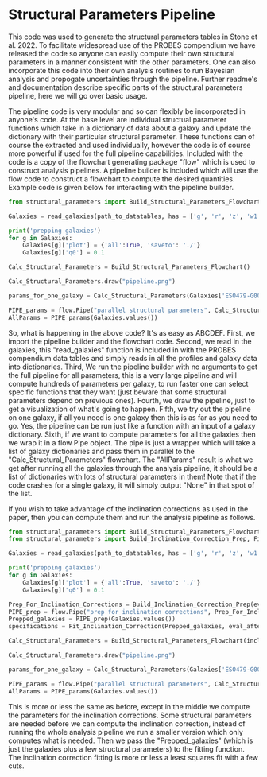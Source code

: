 # Structural Parameters Pipeline

This code was used to generate the structural parameters tables in
Stone et al. 2022. To facilitate widespread use of the PROBES
compendium we have released the code so anyone can easily compute
their own structural parameters in a manner consistent with the other
parameters. One can also incorporate this code into their own analysis
routines to run Bayesian analysis and propogate uncertainties through
the pipeline. Further readme's and documentation describe specific
parts of the structural parameters pipeline, here we will go over
basic usage.

The pipeline code is very modular and so can flexibly be incorporated
in anyone's code. At the base level are individual structual parameter
functions which take in a dictionary of data about a galaxy and update
the dictionary with their particular structural parameter. These
functions can of course the extracted and used individually, however
the code is of course more powerful if used for the full pipeline
capabilities. Included with the code is a copy of the flowchart
generating package "flow" which is used to construct analysis
pipelines. A pipeline builder is included which will use the flow code
to construct a flowchart to compute the desired quantities. Example
code is given below for interacting with the pipeline builder.

```python
from structural_parameters import Build_Structural_Parameters_Flowchart, flow

Galaxies = read_galaxies(path_to_datatables, has = ['g', 'r', 'z', 'w1', 'w2'])

print('prepping galaxies')
for g in Galaxies:
    Galaxies[g]['plot'] = {'all':True, 'saveto': './'}
    Galaxies[g]['q0'] = 0.1

Calc_Structural_Parameters = Build_Structural_Parameters_Flowchart()

Calc_Structural_Parameters.draw("pipeline.png")

params_for_one_galaxy = Calc_Structural_Parameters(Galaxies['ESO479-G001'])

PIPE_params = flow.Pipe("parallel structural parameters", Calc_Structural_Parameters, safe_mode = True)
AllParams = PIPE_params(Galaxies.values())
```

So, what is happening in the above code? It's as easy as
ABCDEF. First, we import the pipeline builder and the flowchart
code. Second, we read in the galaxies, this "read_galaxies" function
is included in with the PROBES compendium data tables and simply reads
in all the profiles and galaxy data into dictionaries. Third, We run
the pipeline builder with no arguments to get the full pipeline for
all parameters, this is a very large pipeline and will compute
hundreds of parameters per galaxy, to run faster one can select
specific functions that they want (just beware that some structural
parameters depend on previous ones). Fourth, we draw the pipeline,
just to get a visualization of what's going to happen. Fifth, we try
out the pipeline on one galaxy, if all you need is one galaxy then
this is as far as you need to go. Yes, the pipeline can be run just
like a function with an input of a galaxy dictionary. Sixth, if we
want to compute parameters for all the galaxies then we wrap it in a
flow Pipe object. The pipe is just a wrapper which will take a list of
galaxy dictionaries and pass them in parallel to the
"Calc_Structural_Parameters" flowchart. The "AllParams" result is what
we get after running all the galaxies through the analysis pipeline,
it should be a list of dictionaries with lots of structural parameters
in them! Note that if the code crashes for a single galaxy, it will
simply output "None" in that spot of the list.

If you wish to take advantage of the inclination corrections as used
in the paper, then you can compute them and run the analysis pipeline
as follows.

```python
from structural_parameters import Build_Structural_Parameters_Flowchart, flow
from structural_parameters import Build_Inclination_Correction_Prep, Fit_Inclination_Correction

Galaxies = read_galaxies(path_to_datatables, has = ['g', 'r', 'z', 'w1', 'w2'])

print('prepping galaxies')
for g in Galaxies:
    Galaxies[g]['plot'] = {'all':True, 'saveto': './'}
    Galaxies[g]['q0'] = 0.1

Prep_For_Inclination_Corrections = Build_Inclination_Correction_Prep(eval_after_R = 'Rp50', eval_after_band = 'r')
PIPE_prep = flow.Pipe("prep for inclination corrections", Prep_For_Inclination_Corrections, safe_mode = True)
Prepped_galaxies = PIPE_prep(Galaxies.values())
specifications = Fit_Inclination_Correction(Prepped_galaxies, eval_after_R = 'Rp50', eval_after_band = 'r')

Calc_Structural_Parameters = Build_Structural_Parameters_Flowchart(incl_corr_specification = specifications)

Calc_Structural_Parameters.draw("pipeline.png")

params_for_one_galaxy = Calc_Structural_Parameters(Galaxies['ESO479-G001'])

PIPE_params = flow.Pipe("parallel structural parameters", Calc_Structural_Parameters, safe_mode = True)
AllParams = PIPE_params(Galaxies.values())
```

This is more or less the same as before, except in the middle we
compute the parameters for the inclination corrections. Some
structural parameters are needed before we can compute the inclination
correction, instead of running the whole analysis pipeline we run a
smaller version which only computes what is needed. Then we pass the
"Prepped_galaxies" (which is just the galaxies plus a few structural
parameters) to the fitting function. The inclination correction
fitting is more or less a least squares fit with a few cuts.